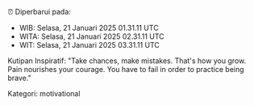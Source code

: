 ⏰ Diperbarui pada:
- WIB: Selasa, 21 Januari 2025 01.31.11 UTC
- WITA: Selasa, 21 Januari 2025 02.31.11 UTC
- WIT: Selasa, 21 Januari 2025 03.31.11 UTC

Kutipan Inspiratif:
"Take chances, make mistakes. That's how you grow. Pain nourishes your courage. You have to fail in order to practice being brave."


Kategori: motivational

